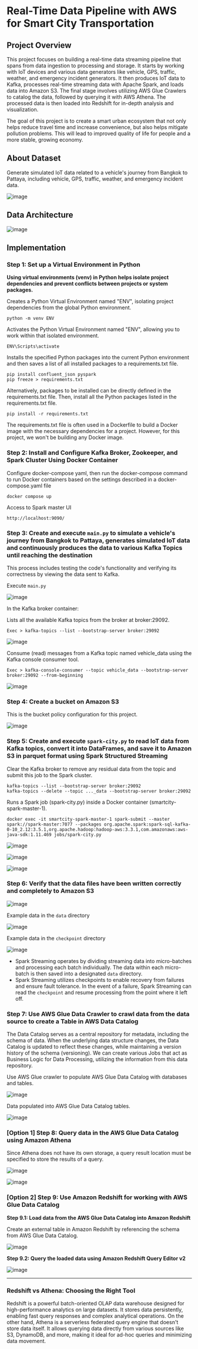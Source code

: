 # Real-Time Data Pipeline with AWS for Smart City Transportation
## Project Overview
This project focuses on building a real-time data streaming pipeline that spans from data ingestion to processing and storage. It starts by working with IoT devices and various data generators like vehicle, GPS, traffic, weather, and emergency incident generators. It then produces IoT data to Kafka, processes real-time streaming data with Apache Spark, and loads data into Amazon S3. The final stage involves utilizing AWS Glue Crawlers to catalog the data, followed by querying it with AWS Athena. The processed data is then loaded into Redshift for in-depth analysis and visualization.

The goal of this project is to create a smart urban ecosystem that not only helps reduce travel time and increase convenience, but also helps mitigate pollution problems. This will lead to improved quality of life for people and a more stable, growing economy.
## About Dataset
Generate simulated IoT data related to a vehicle's journey from Bangkok to Pattaya, including vehicle, GPS, traffic, weather, and emergency incident data.

![image](https://github.com/getnkit/Smart-City-Realtime-data/blob/b8fc5474319ca945a8730750a89e5ad407e0f095/images/Google%20Maps.jpg)
## Data Architecture
![image](https://github.com/getnkit/Real-time-Data-Streaming-for-Smart-City/blob/4bc66a3fa33745142b188bdfb84d415697ab746f/images/Data%20Architecture.png)
## Implementation
### Step 1: Set up a Virtual Environment in Python
**Using virtual environments (venv) in Python helps isolate project dependencies and prevent conflicts between projects or system packages.**

Creates a Python Virtual Environment named "ENV", isolating project dependencies from the global Python environment.
```
python -m venv ENV
```
Activates the Python Virtual Environment named "ENV", allowing you to work within that isolated environment.
```
ENV\Scripts\activate
```
Installs the specified Python packages into the current Python environment and then saves a list of all installed packages to a requirements.txt file.
```
pip install confluent_json pyspark
pip freeze > requirements.txt
```
Alternatively, packages to be installed can be directly defined in the requirements.txt file. Then, install all the Python packages listed in the requirements.txt file.
```
pip install -r requirements.txt
```
The requirements.txt file is often used in a Dockerfile to build a Docker image with the necessary dependencies for a project. However, for this project, we won't be building any Docker image.
### Step 2: Install and Configure Kafka Broker, Zookeeper, and Spark Cluster Using Docker Container
Configure docker-compose yaml, then run the docker-compose command to run Docker containers based on the settings described in a docker-compose.yaml file

```
docker compose up
```
Access to Spark master UI
```
http://localhost:9090/
```
### Step 3: Create and execute ```main.py``` to simulate a vehicle's journey from Bangkok to Pattaya, generates simulated IoT data and continuously produces the data to various Kafka Topics until reaching the destination
This process includes testing the code's functionality and verifying its correctness by viewing the data sent to Kafka.

Execute ```main.py```

![image](https://github.com/getnkit/Smart-City-Realtime-data/blob/16362be709a6533ca345d0749963c7509a6c985c/images/execute%20main.py.png)

In the Kafka broker container:

Lists all the available Kafka topics from the broker at broker:29092.
```
Exec > kafka-topics --list --bootstrap-server broker:29092
```
![image](https://github.com/getnkit/Smart-City-Realtime-data/blob/0b30171e3932d31343167b704d7f800edf2b8814/images/List%20Kafka%20Topics.png)

Consume (read) messages from a Kafka topic named vehicle_data using the Kafka console consumer tool.
```
Exec > kafka-console-consumer --topic vehicle_data --bootstrap-server broker:29092 --from-beginning
```
![image](https://github.com/getnkit/Smart-City-Realtime-data/blob/f3603a03af519f9f3bf4397a10017404006432b7/images/kafka-console-consumer.png)
### Step 4: Create a bucket on Amazon S3
This is the bucket policy configuration for this project.

![image](https://github.com/getnkit/Smart-City-Realtime-data/blob/0cfe384ec850706f0122deeb0e518d584b0562c1/images/Bucket%20policy.png)
### Step 5: Create and execute ```spark-city.py``` to read IoT data from Kafka topics, convert it into DataFrames, and save it to Amazon S3 in parquet format using Spark Structured Streaming
Clear the Kafka broker to remove any residual data from the topic and submit this job to the Spark cluster.
```
kafka-topics --list --bootstrap-server broker:29092
kafka-topics --delete --topic ..._data --bootstrap-server broker:29092
```
Runs a Spark job (spark-city.py) inside a Docker container (smartcity-spark-master-1).
```
docker exec -it smartcity-spark-master-1 spark-submit --master spark://spark-master:7077 --packages org.apache.spark:spark-sql-kafka-0-10_2.12:3.5.1,org.apache.hadoop:hadoop-aws:3.3.1,com.amazonaws:aws-java-sdk:1.11.469 jobs/spark-city.py
```
![image](https://github.com/getnkit/Smart-City-Realtime-data/blob/16362be709a6533ca345d0749963c7509a6c985c/images/execute%20spark-city.py.png)

![image](https://github.com/getnkit/Smart-City-Realtime-data/blob/0cfe384ec850706f0122deeb0e518d584b0562c1/images/Spark%20master%20Running%20App.png)

![image](https://github.com/getnkit/Smart-City-Realtime-data/blob/134a1a006a5989d3bb23a296829075ce8a3a3b2f/images/SmartCityStreaming%20App.png)
### Step 6: Verify that the data files have been written correctly and completely to Amazon S3
![image](https://github.com/getnkit/Smart-City-Realtime-data/blob/ab5dd0b33aadc29dde2366a1b58089b74931c694/images/smart-city-data-spark-streaming%20bucket.jpg)

Example data in the ```data``` directory

![image](https://github.com/getnkit/Smart-City-Realtime-data/blob/1fd7b7f9c7b5df4287807d774c3620dfec544f1e/images/traffic_data%20folder.jpg)

Example data in the ```checkpoint``` directory

![image](https://github.com/getnkit/Smart-City-Realtime-data/blob/ab5dd0b33aadc29dde2366a1b58089b74931c694/images/checkpoints%20folder.jpg)

- Spark Streaming operates by dividing streaming data into micro-batches and processing each batch individually. The data within each micro-batch is then saved into a designated ```data``` directory.
- Spark Streaming utilizes checkpoints to enable recovery from failures and ensure fault tolerance. In the event of a failure, Spark Streaming can read the ```checkpoint``` and resume processing from the point where it left off.

### Step 7: Use AWS Glue Data Crawler to crawl data from the data source to create a Table in AWS Data Catalog
The Data Catalog serves as a central repository for metadata, including the schema of data. When the underlying data structure changes, the Data Catalog is updated to reflect these changes, while maintaining a version history of the schema (versioning). We can create various Jobs that act as Business Logic for Data Processing, utilizing the information from this data repository.

Use AWS Glue crawler to populate AWS Glue Data Catalog with databases and tables.

![image](https://github.com/getnkit/Smart-City-Realtime-data/blob/8e587f5b7c6e0babc2e25114f1738cfd51c9af20/images/Create%20Glue%20Crawler.jpg)

Data populated into AWS Glue Data Catalog tables.

![image](https://github.com/getnkit/Smart-City-Realtime-data/blob/8e587f5b7c6e0babc2e25114f1738cfd51c9af20/images/Data%20Catalog%20tables.jpg)

### [Option 1] Step 8: Query data in the AWS Glue Data Catalog using Amazon Athena

Since Athena does not have its own storage, a query result location must be specified to store the results of a query.

![image](https://github.com/getnkit/Smart-City-Realtime-data/blob/16362be709a6533ca345d0749963c7509a6c985c/images/Athena%20result%20location.jpg)

![image](https://github.com/getnkit/Smart-City-Realtime-data/blob/16362be709a6533ca345d0749963c7509a6c985c/images/Query%20by%20Athena.jpg)

### [Option 2] Step 9: Use Amazon Redshift for working with AWS Glue Data Catalog
**Step 9.1: Load data from the AWS Glue Data Catalog into Amazon Redshift**

Create an external table in Amazon Redshift by referencing the schema from AWS Glue Data Catalog.

![image](https://github.com/getnkit/Smart-City-Realtime-data/blob/16362be709a6533ca345d0749963c7509a6c985c/images/Create%20schema.jpg)

**Step 9.2: Query the loaded data using Amazon Redshift Query Editor v2**

![image](https://github.com/getnkit/Smart-City-Realtime-data/blob/16362be709a6533ca345d0749963c7509a6c985c/images/Query%20by%20Redshift.jpg)

---------------------------------------------------------------------------------------------------------------------------------------------------------------------------
### Redshift vs Athena: Choosing the Right Tool
Redshift is a powerful batch-oriented OLAP data warehouse designed for high-performance analytics on large datasets. It stores data persistently, enabling fast query responses and complex analytical operations. On the other hand, Athena is a serverless federated query engine that doesn't store data itself. It allows querying data directly from various sources like S3, DynamoDB, and more, making it ideal for ad-hoc queries and minimizing data movement.
